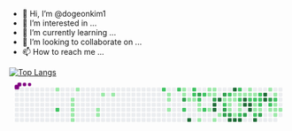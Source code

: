 - 👋 Hi, I’m @dogeonkim1
- 👀 I’m interested in ...
- 🌱 I’m currently learning ...
- 💞️ I’m looking to collaborate on ...
- 📫 How to reach me ...

[![Top Langs](https://github-readme-stats.vercel.app/api/top-langs/?username=dogeonkim1)](https://github.com/anuraghazra/github-readme-stats)
<svg viewBox="-16 -32 880 192" width="880" height="192" xmlns="http://www.w3.org/2000/svg"><style>@keyframes c0{1.97%{fill:var(--c1)}1.99%,to{fill:var(--ce)}}@keyframes c1{68.34%{fill:var(--c2)}68.36%,to{fill:var(--ce)}}@keyframes c2{3.51%{fill:var(--c1)}3.53%,to{fill:var(--ce)}}@keyframes c3{3.73%{fill:var(--c1)}3.75%,to{fill:var(--ce)}}@keyframes c4{3.95%{fill:var(--c1)}3.97%,to{fill:var(--ce)}}@keyframes c5{4.17%{fill:var(--c1)}4.19%,to{fill:var(--ce)}}@keyframes c6{4.39%{fill:var(--c1)}4.41%,to{fill:var(--ce)}}@keyframes c7{2.85%{fill:var(--c1)}2.87%,to{fill:var(--ce)}}@keyframes c8{5.92%{fill:var(--c1)}5.94%,to{fill:var(--ce)}}@keyframes c9{5.7%{fill:var(--c1)}5.72%,to{fill:var(--ce)}}@keyframes ca{6.8%{fill:var(--c1)}6.82%,to{fill:var(--ce)}}@keyframes cb{7.24%{fill:var(--c1)}7.26%,to{fill:var(--ce)}}@keyframes cc{58.89%{fill:var(--c2)}58.91%,to{fill:var(--ce)}}@keyframes cd{9.66%{fill:var(--c1)}9.68%,to{fill:var(--ce)}}@keyframes ce{9.88%{fill:var(--c1)}9.9%,to{fill:var(--ce)}}@keyframes cf{10.32%{fill:var(--c1)}10.34%,to{fill:var(--ce)}}@keyframes cg{58.23%{fill:var(--c2)}58.25%,to{fill:var(--ce)}}@keyframes ch{17.57%{fill:var(--c1)}17.59%,to{fill:var(--ce)}}@keyframes ci{17.79%{fill:var(--c1)}17.81%,to{fill:var(--ce)}}@keyframes cj{74.28%{fill:var(--c3)}74.3%,to{fill:var(--ce)}}@keyframes ck{60.65%{fill:var(--c2)}60.67%,to{fill:var(--ce)}}@keyframes cl{11.64%{fill:var(--c1)}11.66%,to{fill:var(--ce)}}@keyframes cm{90.76%{fill:var(--c4)}90.78%,to{fill:var(--ce)}}@keyframes cn{57.57%{fill:var(--c2)}57.59%,to{fill:var(--ce)}}@keyframes co{57.35%{fill:var(--c2)}57.37%,to{fill:var(--ce)}}@keyframes cp{11.86%{fill:var(--c1)}11.88%,to{fill:var(--ce)}}@keyframes cq{75.15%{fill:var(--c3)}75.17%,to{fill:var(--ce)}}@keyframes cr{56.91%{fill:var(--c2)}56.93%,to{fill:var(--ce)}}@keyframes cs{12.3%{fill:var(--c1)}12.32%,to{fill:var(--ce)}}@keyframes ct{12.52%{fill:var(--c1)}12.54%,to{fill:var(--ce)}}@keyframes cu{12.96%{fill:var(--c1)}12.98%,to{fill:var(--ce)}}@keyframes cv{56.47%{fill:var(--c2)}56.49%,to{fill:var(--ce)}}@keyframes cw{61.53%{fill:var(--c2)}61.55%,to{fill:var(--ce)}}@keyframes cx{16.03%{fill:var(--c1)}16.05%,to{fill:var(--ce)}}@keyframes cy{15.37%{fill:var(--c1)}15.39%,to{fill:var(--ce)}}@keyframes cz{14.72%{fill:var(--c1)}14.74%,to{fill:var(--ce)}}@keyframes c10{15.81%{fill:var(--c1)}15.83%,to{fill:var(--ce)}}@keyframes c11{15.59%{fill:var(--c1)}15.61%,to{fill:var(--ce)}}@keyframes c12{76.03%{fill:var(--c3)}76.05%,to{fill:var(--ce)}}@keyframes c13{85.92%{fill:var(--c4)}85.94%,to{fill:var(--ce)}}@keyframes c14{85.7%{fill:var(--c4)}85.72%,to{fill:var(--ce)}}@keyframes c15{13.62%{fill:var(--c1)}13.64%,to{fill:var(--ce)}}@keyframes c16{86.36%{fill:var(--c4)}86.38%,to{fill:var(--ce)}}@keyframes c17{14.06%{fill:var(--c1)}14.08%,to{fill:var(--ce)}}@keyframes c18{77.13%{fill:var(--c3)}77.15%,to{fill:var(--ce)}}@keyframes c19{43.07%{fill:var(--c1)}43.09%,to{fill:var(--ce)}}@keyframes c1a{43.29%{fill:var(--c2)}43.31%,to{fill:var(--ce)}}@keyframes c1b{77.79%{fill:var(--c3)}77.81%,to{fill:var(--ce)}}@keyframes c1c{78.01%{fill:var(--c3)}78.03%,to{fill:var(--ce)}}@keyframes c1d{43.95%{fill:var(--c2)}43.97%,to{fill:var(--ce)}}@keyframes c1e{29.66%{fill:var(--c1)}29.68%,to{fill:var(--ce)}}@keyframes c1f{29.88%{fill:var(--c1)}29.9%,to{fill:var(--ce)}}@keyframes c1g{30.98%{fill:var(--c1)}31%,to{fill:var(--ce)}}@keyframes c1h{78.23%{fill:var(--c3)}78.25%,to{fill:var(--ce)}}@keyframes c1i{84.61%{fill:var(--c4)}84.63%,to{fill:var(--ce)}}@keyframes c1j{87.46%{fill:var(--c4)}87.48%,to{fill:var(--ce)}}@keyframes c1k{29.22%{fill:var(--c1)}29.24%,to{fill:var(--ce)}}@keyframes c1l{29.44%{fill:var(--c1)}29.46%,to{fill:var(--ce)}}@keyframes c1m{41.53%{fill:var(--c1)}41.55%,to{fill:var(--ce)}}@keyframes c1n{84.39%{fill:var(--c4)}84.41%,to{fill:var(--ce)}}@keyframes c1o{44.61%{fill:var(--c2)}44.63%,to{fill:var(--ce)}}@keyframes c1p{29%{fill:var(--c1)}29.02%,to{fill:var(--ce)}}@keyframes c1q{47.24%{fill:var(--c2)}47.26%,to{fill:var(--ce)}}@keyframes c1r{30.32%{fill:var(--c1)}30.34%,to{fill:var(--ce)}}@keyframes c1s{30.54%{fill:var(--c1)}30.56%,to{fill:var(--ce)}}@keyframes c1t{41.75%{fill:var(--c2)}41.77%,to{fill:var(--ce)}}@keyframes c1u{84.17%{fill:var(--c4)}84.19%,to{fill:var(--ce)}}@keyframes c1v{28.78%{fill:var(--c1)}28.8%,to{fill:var(--ce)}}@keyframes c1w{82.19%{fill:var(--c4)}82.21%,to{fill:var(--ce)}}@keyframes c1x{82.41%{fill:var(--c4)}82.43%,to{fill:var(--ce)}}@keyframes c1y{78.89%{fill:var(--c3)}78.91%,to{fill:var(--ce)}}@keyframes c1z{21.31%{fill:var(--c1)}21.33%,to{fill:var(--ce)}}@keyframes c20{21.53%{fill:var(--c1)}21.55%,to{fill:var(--ce)}}@keyframes c21{45.48%{fill:var(--c2)}45.5%,to{fill:var(--ce)}}@keyframes c22{82.63%{fill:var(--c4)}82.65%,to{fill:var(--ce)}}@keyframes c23{82.85%{fill:var(--c4)}82.87%,to{fill:var(--ce)}}@keyframes c24{21.75%{fill:var(--c1)}21.77%,to{fill:var(--ce)}}@keyframes c25{45.7%{fill:var(--c2)}45.72%,to{fill:var(--ce)}}@keyframes c26{36.25%{fill:var(--c1)}36.27%,to{fill:var(--ce)}}@keyframes c27{36.03%{fill:var(--c1)}36.05%,to{fill:var(--ce)}}@keyframes c28{49.44%{fill:var(--c2)}49.46%,to{fill:var(--ce)}}@keyframes c29{83.51%{fill:var(--c4)}83.53%,to{fill:var(--ce)}}@keyframes c2a{46.14%{fill:var(--c2)}46.16%,to{fill:var(--ce)}}@keyframes c2b{45.92%{fill:var(--c2)}45.94%,to{fill:var(--ce)}}@keyframes c2c{36.47%{fill:var(--c2)}36.49%,to{fill:var(--ce)}}@keyframes c2d{35.81%{fill:var(--c1)}35.83%,to{fill:var(--ce)}}@keyframes c2e{79.55%{fill:var(--c3)}79.57%,to{fill:var(--ce)}}@keyframes c2f{81.09%{fill:var(--c4)}81.11%,to{fill:var(--ce)}}@keyframes c2g{80.87%{fill:var(--c4)}80.89%,to{fill:var(--ce)}}@keyframes c2h{22.63%{fill:var(--c1)}22.65%,to{fill:var(--ce)}}@keyframes c2i{80.65%{fill:var(--c3)}80.67%,to{fill:var(--ce)}}@keyframes c2j{51.86%{fill:var(--c2)}51.88%,to{fill:var(--ce)}}@keyframes c2k{25.26%{fill:var(--c1)}25.28%,to{fill:var(--ce)}}@keyframes c2l{23.07%{fill:var(--c1)}23.09%,to{fill:var(--ce)}}@keyframes c2m{52.3%{fill:var(--c2)}52.32%,to{fill:var(--ce)}}@keyframes c2n{23.95%{fill:var(--c1)}23.97%,to{fill:var(--ce)}}@keyframes c2o{24.17%{fill:var(--c1)}24.19%,to{fill:var(--ce)}}@keyframes c2p{24.83%{fill:var(--c1)}24.85%,to{fill:var(--ce)}}@keyframes c2q{24.39%{fill:var(--c1)}24.41%,to{fill:var(--ce)}}@keyframes u0{1.97%{transform:scale(0,1)}1.99%,2.85%{transform:scale(.02,1)}2.87%,3.51%{transform:scale(.04,1)}3.53%,3.73%{transform:scale(.06,1)}3.75%,3.95%{transform:scale(.08,1)}3.97%,4.17%{transform:scale(.1,1)}4.19%,4.39%{transform:scale(.12,1)}4.41%,5.7%{transform:scale(.14,1)}5.72%,5.92%{transform:scale(.16,1)}5.94%,6.8%{transform:scale(.18,1)}6.82%,7.24%{transform:scale(.2,1)}7.26%,9.66%{transform:scale(.22,1)}9.68%,9.88%{transform:scale(.24,1)}10.32%,9.9%{transform:scale(.26,1)}10.34%,11.64%{transform:scale(.28,1)}11.66%,11.86%{transform:scale(.3,1)}11.88%,12.3%{transform:scale(.32,1)}12.32%,12.52%{transform:scale(.34,1)}12.54%,12.96%{transform:scale(.36,1)}12.98%,13.62%{transform:scale(.38,1)}13.64%,14.06%{transform:scale(.4,1)}14.08%,14.72%{transform:scale(.42,1)}14.74%,15.37%{transform:scale(.44,1)}15.39%,15.59%{transform:scale(.46,1)}15.61%,15.81%{transform:scale(.48,1)}15.83%,16.03%{transform:scale(.5,1)}16.05%,17.57%{transform:scale(.52,1)}17.59%,17.79%{transform:scale(.54,1)}17.81%,21.31%{transform:scale(.56,1)}21.33%,21.53%{transform:scale(.58,1)}21.55%,21.75%{transform:scale(.6,1)}21.77%,22.63%{transform:scale(.62,1)}22.65%,23.07%{transform:scale(.64,1)}23.09%,23.95%{transform:scale(.66,1)}23.97%,24.17%{transform:scale(.68,1)}24.19%,24.39%{transform:scale(.7,1)}24.41%,24.83%{transform:scale(.72,1)}24.85%,25.26%{transform:scale(.74,1)}25.28%,28.78%{transform:scale(.76,1)}28.8%,29%{transform:scale(.78,1)}29.02%,29.22%{transform:scale(.8,1)}29.24%,29.44%{transform:scale(.82,1)}29.46%,29.66%{transform:scale(.84,1)}29.68%,29.88%{transform:scale(.86,1)}29.9%,30.32%{transform:scale(.88,1)}30.34%,30.54%{transform:scale(.9,1)}30.56%,30.98%{transform:scale(.92,1)}31%,35.81%{transform:scale(.94,1)}35.83%,36.03%{transform:scale(.96,1)}36.05%,36.25%{transform:scale(.98,1)}36.27%,to{transform:scale(1,1)}}@keyframes u1{36.47%{transform:scale(0,1)}36.49%,to{transform:scale(1,1)}}@keyframes u2{41.53%{transform:scale(0,1)}41.55%,to{transform:scale(1,1)}}@keyframes u3{41.75%{transform:scale(0,1)}41.77%,to{transform:scale(1,1)}}@keyframes u4{43.07%{transform:scale(0,1)}43.09%,to{transform:scale(1,1)}}@keyframes u5{43.29%{transform:scale(0,1)}43.31%,43.95%{transform:scale(.05,1)}43.97%,44.61%{transform:scale(.1,1)}44.63%,45.48%{transform:scale(.15,1)}45.5%,45.7%{transform:scale(.2,1)}45.72%,45.92%{transform:scale(.25,1)}45.94%,46.14%{transform:scale(.3,1)}46.16%,47.24%{transform:scale(.35,1)}47.26%,49.44%{transform:scale(.4,1)}49.46%,51.86%{transform:scale(.45,1)}51.88%,52.3%{transform:scale(.5,1)}52.32%,56.47%{transform:scale(.55,1)}56.49%,56.91%{transform:scale(.6,1)}56.93%,57.35%{transform:scale(.65,1)}57.37%,57.57%{transform:scale(.7,1)}57.59%,58.23%{transform:scale(.75,1)}58.25%,58.89%{transform:scale(.8,1)}58.91%,60.65%{transform:scale(.85,1)}60.67%,61.53%{transform:scale(.9,1)}61.55%,68.34%{transform:scale(.95,1)}68.36%,to{transform:scale(1,1)}}@keyframes u6{74.28%{transform:scale(0,1)}74.3%,75.15%{transform:scale(.1,1)}75.17%,76.03%{transform:scale(.2,1)}76.05%,77.13%{transform:scale(.3,1)}77.15%,77.79%{transform:scale(.4,1)}77.81%,78.01%{transform:scale(.5,1)}78.03%,78.23%{transform:scale(.6,1)}78.25%,78.89%{transform:scale(.7,1)}78.91%,79.55%{transform:scale(.8,1)}79.57%,80.65%{transform:scale(.9,1)}80.67%,to{transform:scale(1,1)}}@keyframes u7{80.87%{transform:scale(0,1)}80.89%,81.09%{transform:scale(.07,1)}81.11%,82.19%{transform:scale(.13,1)}82.21%,82.41%{transform:scale(.2,1)}82.43%,82.63%{transform:scale(.27,1)}82.65%,82.85%{transform:scale(.33,1)}82.87%,83.51%{transform:scale(.4,1)}83.53%,84.17%{transform:scale(.47,1)}84.19%,84.39%{transform:scale(.53,1)}84.41%,84.61%{transform:scale(.6,1)}84.63%,85.7%{transform:scale(.67,1)}85.72%,85.92%{transform:scale(.73,1)}85.94%,86.36%{transform:scale(.8,1)}86.38%,87.46%{transform:scale(.87,1)}87.48%,90.76%{transform:scale(.93,1)}90.78%,to{transform:scale(1,1)}}@keyframes s0{0%,99.78%{transform:translate(0,-16px)}.22%{transform:translate(0,0)}2.86%{transform:translate(192px,0)}3.08%{transform:translate(192px,16px)}3.3%{transform:translate(176px,16px)}4.4%{transform:translate(176px,96px)}5.49%{transform:translate(256px,96px)}5.93%{transform:translate(256px,64px)}6.15%{transform:translate(272px,64px)}6.81%{transform:translate(272px,16px)}9.67%{transform:translate(480px,16px)}10.33%{transform:translate(480px,64px)}10.77%{transform:translate(512px,64px)}10.99%,60.22%{transform:translate(512px,48px)}11.43%{transform:translate(544px,48px)}11.65%{transform:translate(544px,32px)}11.87%,57.14%{transform:translate(560px,32px)}12.09%{transform:translate(560px,48px)}12.31%{transform:translate(576px,48px)}12.97%{transform:translate(576px,96px)}13.85%{transform:translate(640px,96px)}14.07%{transform:translate(640px,80px)}14.51%{transform:translate(608px,80px)}15.38%,76.48%{transform:translate(608px,16px)}15.6%,75.82%{transform:translate(624px,16px)}15.82%{transform:translate(624px,0)}16.04%{transform:translate(608px,0)}16.26%{transform:translate(608px,-16px)}17.36%{transform:translate(528px,-16px)}17.8%{transform:translate(528px,16px)}18.02%{transform:translate(544px,16px)}18.46%{transform:translate(544px,-16px)}21.1%{transform:translate(736px,-16px)}21.54%,32.53%{transform:translate(736px,16px)}21.76%,39.78%,48.57%{transform:translate(752px,16px)}21.98%,39.56%{transform:translate(752px,0)}22.86%,38.68%{transform:translate(816px,0)}23.08%,38.46%{transform:translate(816px,16px)}23.3%,38.24%{transform:translate(832px,16px)}23.74%{transform:translate(832px,48px)}23.96%,52.09%{transform:translate(816px,48px)}24.18%,25.05%{transform:translate(816px,64px)}24.4%,34.95%,37.58%{transform:translate(832px,64px)}24.62%,25.93%{transform:translate(832px,80px)}24.84%{transform:translate(816px,80px)}25.27%{transform:translate(800px,64px)}25.49%,80%{transform:translate(800px,80px)}27.03%,34.07%{transform:translate(832px,0)}28.57%{transform:translate(720px,0)}28.79%,81.98%{transform:translate(720px,16px)}29.23%,31.87%,40.66%,47.69%{transform:translate(688px,16px)}29.45%,31.65%,47.47%,87.03%{transform:translate(688px,32px)}29.67%,31.43%,42.86%{transform:translate(672px,32px)}29.89%,43.52%{transform:translate(672px,48px)}30.33%{transform:translate(704px,48px)}30.55%,41.98%{transform:translate(704px,64px)}30.99%,42.42%,85.05%{transform:translate(672px,64px)}32.75%,45.05%{transform:translate(736px,0)}36.04%,83.08%{transform:translate(752px,64px)}36.26%{transform:translate(752px,48px)}36.48%{transform:translate(768px,48px)}36.7%{transform:translate(768px,64px)}41.54%{transform:translate(688px,80px)}41.76%{transform:translate(704px,80px)}43.08%{transform:translate(656px,32px)}43.3%{transform:translate(656px,48px)}43.96%{transform:translate(672px,16px)}44.4%,47.03%{transform:translate(704px,16px)}44.62%{transform:translate(704px,0)}45.49%{transform:translate(736px,32px)}45.93%{transform:translate(768px,32px)}46.15%{transform:translate(768px,16px)}47.25%{transform:translate(704px,32px)}49.45%{transform:translate(752px,80px)}49.67%{transform:translate(736px,80px)}50.11%{transform:translate(736px,112px)}50.99%{transform:translate(800px,112px)}51.87%{transform:translate(800px,48px)}52.97%{transform:translate(816px,-16px)}56.04%{transform:translate(592px,-16px)}56.7%{transform:translate(592px,32px)}57.58%{transform:translate(560px,0)}58.9%{transform:translate(464px,0)}59.12%{transform:translate(464px,16px)}59.78%{transform:translate(512px,16px)}60.44%{transform:translate(528px,48px)}60.66%,73.85%{transform:translate(528px,64px)}61.54%{transform:translate(592px,64px)}61.76%{transform:translate(592px,48px)}68.13%,97.14%{transform:translate(128px,48px)}68.35%,96.92%{transform:translate(128px,64px)}74.29%{transform:translate(528px,32px)}74.95%{transform:translate(576px,32px)}75.16%{transform:translate(576px,16px)}76.04%{transform:translate(624px,32px)}76.26%{transform:translate(608px,32px)}77.14%{transform:translate(656px,16px)}78.02%{transform:translate(656px,80px)}80.66%{transform:translate(800px,32px)}80.88%{transform:translate(784px,32px)}81.1%{transform:translate(784px,16px)}82.42%{transform:translate(720px,48px)}82.64%{transform:translate(736px,48px)}82.86%{transform:translate(736px,64px)}83.52%{transform:translate(752px,96px)}84.62%{transform:translate(672px,96px)}85.71%{transform:translate(624px,64px)}85.93%{transform:translate(624px,48px)}86.15%{transform:translate(640px,48px)}86.37%{transform:translate(640px,32px)}87.47%{transform:translate(688px,0)}89.45%{transform:translate(544px,0)}90.77%{transform:translate(544px,96px)}96.04%{transform:translate(160px,96px)}96.48%{transform:translate(160px,64px)}97.36%{transform:translate(112px,48px)}97.58%{transform:translate(112px,32px)}98.24%{transform:translate(64px,32px)}98.9%{transform:translate(64px,-16px)}}@keyframes s1{0%,99.78%{transform:translate(16px,-16px)}.22%{transform:translate(0,-16px)}.44%{transform:translate(0,0)}3.08%{transform:translate(192px,0)}3.3%{transform:translate(192px,16px)}3.52%{transform:translate(176px,16px)}4.62%{transform:translate(176px,96px)}5.71%{transform:translate(256px,96px)}6.15%{transform:translate(256px,64px)}6.37%{transform:translate(272px,64px)}7.03%{transform:translate(272px,16px)}9.89%{transform:translate(480px,16px)}10.55%{transform:translate(480px,64px)}10.99%{transform:translate(512px,64px)}11.21%,60.44%{transform:translate(512px,48px)}11.65%{transform:translate(544px,48px)}11.87%{transform:translate(544px,32px)}12.09%,57.36%{transform:translate(560px,32px)}12.31%{transform:translate(560px,48px)}12.53%{transform:translate(576px,48px)}13.19%{transform:translate(576px,96px)}14.07%{transform:translate(640px,96px)}14.29%{transform:translate(640px,80px)}14.73%{transform:translate(608px,80px)}15.6%,76.7%{transform:translate(608px,16px)}15.82%,76.04%{transform:translate(624px,16px)}16.04%{transform:translate(624px,0)}16.26%{transform:translate(608px,0)}16.48%{transform:translate(608px,-16px)}17.58%{transform:translate(528px,-16px)}18.02%{transform:translate(528px,16px)}18.24%{transform:translate(544px,16px)}18.68%{transform:translate(544px,-16px)}21.32%{transform:translate(736px,-16px)}21.76%,32.75%{transform:translate(736px,16px)}21.98%,40%,48.79%{transform:translate(752px,16px)}22.2%,39.78%{transform:translate(752px,0)}23.08%,38.9%{transform:translate(816px,0)}23.3%,38.68%{transform:translate(816px,16px)}23.52%,38.46%{transform:translate(832px,16px)}23.96%{transform:translate(832px,48px)}24.18%,52.31%{transform:translate(816px,48px)}24.4%,25.27%{transform:translate(816px,64px)}24.62%,35.16%,37.8%{transform:translate(832px,64px)}24.84%,26.15%{transform:translate(832px,80px)}25.05%{transform:translate(816px,80px)}25.49%{transform:translate(800px,64px)}25.71%,80.22%{transform:translate(800px,80px)}27.25%,34.29%{transform:translate(832px,0)}28.79%{transform:translate(720px,0)}29.01%,82.2%{transform:translate(720px,16px)}29.45%,32.09%,40.88%,47.91%{transform:translate(688px,16px)}29.67%,31.87%,47.69%,87.25%{transform:translate(688px,32px)}29.89%,31.65%,43.08%{transform:translate(672px,32px)}30.11%,43.74%{transform:translate(672px,48px)}30.55%{transform:translate(704px,48px)}30.77%,42.2%{transform:translate(704px,64px)}31.21%,42.64%,85.27%{transform:translate(672px,64px)}32.97%,45.27%{transform:translate(736px,0)}36.26%,83.3%{transform:translate(752px,64px)}36.48%{transform:translate(752px,48px)}36.7%{transform:translate(768px,48px)}36.92%{transform:translate(768px,64px)}41.76%{transform:translate(688px,80px)}41.98%{transform:translate(704px,80px)}43.3%{transform:translate(656px,32px)}43.52%{transform:translate(656px,48px)}44.18%{transform:translate(672px,16px)}44.62%,47.25%{transform:translate(704px,16px)}44.84%{transform:translate(704px,0)}45.71%{transform:translate(736px,32px)}46.15%{transform:translate(768px,32px)}46.37%{transform:translate(768px,16px)}47.47%{transform:translate(704px,32px)}49.67%{transform:translate(752px,80px)}49.89%{transform:translate(736px,80px)}50.33%{transform:translate(736px,112px)}51.21%{transform:translate(800px,112px)}52.09%{transform:translate(800px,48px)}53.19%{transform:translate(816px,-16px)}56.26%{transform:translate(592px,-16px)}56.92%{transform:translate(592px,32px)}57.8%{transform:translate(560px,0)}59.12%{transform:translate(464px,0)}59.34%{transform:translate(464px,16px)}60%{transform:translate(512px,16px)}60.66%{transform:translate(528px,48px)}60.88%,74.07%{transform:translate(528px,64px)}61.76%{transform:translate(592px,64px)}61.98%{transform:translate(592px,48px)}68.35%,97.36%{transform:translate(128px,48px)}68.57%,97.14%{transform:translate(128px,64px)}74.51%{transform:translate(528px,32px)}75.16%{transform:translate(576px,32px)}75.38%{transform:translate(576px,16px)}76.26%{transform:translate(624px,32px)}76.48%{transform:translate(608px,32px)}77.36%{transform:translate(656px,16px)}78.24%{transform:translate(656px,80px)}80.88%{transform:translate(800px,32px)}81.1%{transform:translate(784px,32px)}81.32%{transform:translate(784px,16px)}82.64%{transform:translate(720px,48px)}82.86%{transform:translate(736px,48px)}83.08%{transform:translate(736px,64px)}83.74%{transform:translate(752px,96px)}84.84%{transform:translate(672px,96px)}85.93%{transform:translate(624px,64px)}86.15%{transform:translate(624px,48px)}86.37%{transform:translate(640px,48px)}86.59%{transform:translate(640px,32px)}87.69%{transform:translate(688px,0)}89.67%{transform:translate(544px,0)}90.99%{transform:translate(544px,96px)}96.26%{transform:translate(160px,96px)}96.7%{transform:translate(160px,64px)}97.58%{transform:translate(112px,48px)}97.8%{transform:translate(112px,32px)}98.46%{transform:translate(64px,32px)}99.12%{transform:translate(64px,-16px)}}@keyframes s2{0%,99.78%{transform:translate(32px,-16px)}.44%{transform:translate(0,-16px)}.66%{transform:translate(0,0)}3.3%{transform:translate(192px,0)}3.52%{transform:translate(192px,16px)}3.74%{transform:translate(176px,16px)}4.84%{transform:translate(176px,96px)}5.93%{transform:translate(256px,96px)}6.37%{transform:translate(256px,64px)}6.59%{transform:translate(272px,64px)}7.25%{transform:translate(272px,16px)}10.11%{transform:translate(480px,16px)}10.77%{transform:translate(480px,64px)}11.21%{transform:translate(512px,64px)}11.43%,60.66%{transform:translate(512px,48px)}11.87%{transform:translate(544px,48px)}12.09%{transform:translate(544px,32px)}12.31%,57.58%{transform:translate(560px,32px)}12.53%{transform:translate(560px,48px)}12.75%{transform:translate(576px,48px)}13.41%{transform:translate(576px,96px)}14.29%{transform:translate(640px,96px)}14.51%{transform:translate(640px,80px)}14.95%{transform:translate(608px,80px)}15.82%,76.92%{transform:translate(608px,16px)}16.04%,76.26%{transform:translate(624px,16px)}16.26%{transform:translate(624px,0)}16.48%{transform:translate(608px,0)}16.7%{transform:translate(608px,-16px)}17.8%{transform:translate(528px,-16px)}18.24%{transform:translate(528px,16px)}18.46%{transform:translate(544px,16px)}18.9%{transform:translate(544px,-16px)}21.54%{transform:translate(736px,-16px)}21.98%,32.97%{transform:translate(736px,16px)}22.2%,40.22%,49.01%{transform:translate(752px,16px)}22.42%,40%{transform:translate(752px,0)}23.3%,39.12%{transform:translate(816px,0)}23.52%,38.9%{transform:translate(816px,16px)}23.74%,38.68%{transform:translate(832px,16px)}24.18%{transform:translate(832px,48px)}24.4%,52.53%{transform:translate(816px,48px)}24.62%,25.49%{transform:translate(816px,64px)}24.84%,35.38%,38.02%{transform:translate(832px,64px)}25.05%,26.37%{transform:translate(832px,80px)}25.27%{transform:translate(816px,80px)}25.71%{transform:translate(800px,64px)}25.93%,80.44%{transform:translate(800px,80px)}27.47%,34.51%{transform:translate(832px,0)}29.01%{transform:translate(720px,0)}29.23%,82.42%{transform:translate(720px,16px)}29.67%,32.31%,41.1%,48.13%{transform:translate(688px,16px)}29.89%,32.09%,47.91%,87.47%{transform:translate(688px,32px)}30.11%,31.87%,43.3%{transform:translate(672px,32px)}30.33%,43.96%{transform:translate(672px,48px)}30.77%{transform:translate(704px,48px)}30.99%,42.42%{transform:translate(704px,64px)}31.43%,42.86%,85.49%{transform:translate(672px,64px)}33.19%,45.49%{transform:translate(736px,0)}36.48%,83.52%{transform:translate(752px,64px)}36.7%{transform:translate(752px,48px)}36.92%{transform:translate(768px,48px)}37.14%{transform:translate(768px,64px)}41.98%{transform:translate(688px,80px)}42.2%{transform:translate(704px,80px)}43.52%{transform:translate(656px,32px)}43.74%{transform:translate(656px,48px)}44.4%{transform:translate(672px,16px)}44.84%,47.47%{transform:translate(704px,16px)}45.05%{transform:translate(704px,0)}45.93%{transform:translate(736px,32px)}46.37%{transform:translate(768px,32px)}46.59%{transform:translate(768px,16px)}47.69%{transform:translate(704px,32px)}49.89%{transform:translate(752px,80px)}50.11%{transform:translate(736px,80px)}50.55%{transform:translate(736px,112px)}51.43%{transform:translate(800px,112px)}52.31%{transform:translate(800px,48px)}53.41%{transform:translate(816px,-16px)}56.48%{transform:translate(592px,-16px)}57.14%{transform:translate(592px,32px)}58.02%{transform:translate(560px,0)}59.34%{transform:translate(464px,0)}59.56%{transform:translate(464px,16px)}60.22%{transform:translate(512px,16px)}60.88%{transform:translate(528px,48px)}61.1%,74.29%{transform:translate(528px,64px)}61.98%{transform:translate(592px,64px)}62.2%{transform:translate(592px,48px)}68.57%,97.58%{transform:translate(128px,48px)}68.79%,97.36%{transform:translate(128px,64px)}74.73%{transform:translate(528px,32px)}75.38%{transform:translate(576px,32px)}75.6%{transform:translate(576px,16px)}76.48%{transform:translate(624px,32px)}76.7%{transform:translate(608px,32px)}77.58%{transform:translate(656px,16px)}78.46%{transform:translate(656px,80px)}81.1%{transform:translate(800px,32px)}81.32%{transform:translate(784px,32px)}81.54%{transform:translate(784px,16px)}82.86%{transform:translate(720px,48px)}83.08%{transform:translate(736px,48px)}83.3%{transform:translate(736px,64px)}83.96%{transform:translate(752px,96px)}85.05%{transform:translate(672px,96px)}86.15%{transform:translate(624px,64px)}86.37%{transform:translate(624px,48px)}86.59%{transform:translate(640px,48px)}86.81%{transform:translate(640px,32px)}87.91%{transform:translate(688px,0)}89.89%{transform:translate(544px,0)}91.21%{transform:translate(544px,96px)}96.48%{transform:translate(160px,96px)}96.92%{transform:translate(160px,64px)}97.8%{transform:translate(112px,48px)}98.02%{transform:translate(112px,32px)}98.68%{transform:translate(64px,32px)}99.34%{transform:translate(64px,-16px)}}@keyframes s3{0%,99.78%{transform:translate(48px,-16px)}.66%{transform:translate(0,-16px)}.88%{transform:translate(0,0)}3.52%{transform:translate(192px,0)}3.74%{transform:translate(192px,16px)}3.96%{transform:translate(176px,16px)}5.05%{transform:translate(176px,96px)}6.15%{transform:translate(256px,96px)}6.59%{transform:translate(256px,64px)}6.81%{transform:translate(272px,64px)}7.47%{transform:translate(272px,16px)}10.33%{transform:translate(480px,16px)}10.99%{transform:translate(480px,64px)}11.43%{transform:translate(512px,64px)}11.65%,60.88%{transform:translate(512px,48px)}12.09%{transform:translate(544px,48px)}12.31%{transform:translate(544px,32px)}12.53%,57.8%{transform:translate(560px,32px)}12.75%{transform:translate(560px,48px)}12.97%{transform:translate(576px,48px)}13.63%{transform:translate(576px,96px)}14.51%{transform:translate(640px,96px)}14.73%{transform:translate(640px,80px)}15.16%{transform:translate(608px,80px)}16.04%,77.14%{transform:translate(608px,16px)}16.26%,76.48%{transform:translate(624px,16px)}16.48%{transform:translate(624px,0)}16.7%{transform:translate(608px,0)}16.92%{transform:translate(608px,-16px)}18.02%{transform:translate(528px,-16px)}18.46%{transform:translate(528px,16px)}18.68%{transform:translate(544px,16px)}19.12%{transform:translate(544px,-16px)}21.76%{transform:translate(736px,-16px)}22.2%,33.19%{transform:translate(736px,16px)}22.42%,40.44%,49.23%{transform:translate(752px,16px)}22.64%,40.22%{transform:translate(752px,0)}23.52%,39.34%{transform:translate(816px,0)}23.74%,39.12%{transform:translate(816px,16px)}23.96%,38.9%{transform:translate(832px,16px)}24.4%{transform:translate(832px,48px)}24.62%,52.75%{transform:translate(816px,48px)}24.84%,25.71%{transform:translate(816px,64px)}25.05%,35.6%,38.24%{transform:translate(832px,64px)}25.27%,26.59%{transform:translate(832px,80px)}25.49%{transform:translate(816px,80px)}25.93%{transform:translate(800px,64px)}26.15%,80.66%{transform:translate(800px,80px)}27.69%,34.73%{transform:translate(832px,0)}29.23%{transform:translate(720px,0)}29.45%,82.64%{transform:translate(720px,16px)}29.89%,32.53%,41.32%,48.35%{transform:translate(688px,16px)}30.11%,32.31%,48.13%,87.69%{transform:translate(688px,32px)}30.33%,32.09%,43.52%{transform:translate(672px,32px)}30.55%,44.18%{transform:translate(672px,48px)}30.99%{transform:translate(704px,48px)}31.21%,42.64%{transform:translate(704px,64px)}31.65%,43.08%,85.71%{transform:translate(672px,64px)}33.41%,45.71%{transform:translate(736px,0)}36.7%,83.74%{transform:translate(752px,64px)}36.92%{transform:translate(752px,48px)}37.14%{transform:translate(768px,48px)}37.36%{transform:translate(768px,64px)}42.2%{transform:translate(688px,80px)}42.42%{transform:translate(704px,80px)}43.74%{transform:translate(656px,32px)}43.96%{transform:translate(656px,48px)}44.62%{transform:translate(672px,16px)}45.05%,47.69%{transform:translate(704px,16px)}45.27%{transform:translate(704px,0)}46.15%{transform:translate(736px,32px)}46.59%{transform:translate(768px,32px)}46.81%{transform:translate(768px,16px)}47.91%{transform:translate(704px,32px)}50.11%{transform:translate(752px,80px)}50.33%{transform:translate(736px,80px)}50.77%{transform:translate(736px,112px)}51.65%{transform:translate(800px,112px)}52.53%{transform:translate(800px,48px)}53.63%{transform:translate(816px,-16px)}56.7%{transform:translate(592px,-16px)}57.36%{transform:translate(592px,32px)}58.24%{transform:translate(560px,0)}59.56%{transform:translate(464px,0)}59.78%{transform:translate(464px,16px)}60.44%{transform:translate(512px,16px)}61.1%{transform:translate(528px,48px)}61.32%,74.51%{transform:translate(528px,64px)}62.2%{transform:translate(592px,64px)}62.42%{transform:translate(592px,48px)}68.79%,97.8%{transform:translate(128px,48px)}69.01%,97.58%{transform:translate(128px,64px)}74.95%{transform:translate(528px,32px)}75.6%{transform:translate(576px,32px)}75.82%{transform:translate(576px,16px)}76.7%{transform:translate(624px,32px)}76.92%{transform:translate(608px,32px)}77.8%{transform:translate(656px,16px)}78.68%{transform:translate(656px,80px)}81.32%{transform:translate(800px,32px)}81.54%{transform:translate(784px,32px)}81.76%{transform:translate(784px,16px)}83.08%{transform:translate(720px,48px)}83.3%{transform:translate(736px,48px)}83.52%{transform:translate(736px,64px)}84.18%{transform:translate(752px,96px)}85.27%{transform:translate(672px,96px)}86.37%{transform:translate(624px,64px)}86.59%{transform:translate(624px,48px)}86.81%{transform:translate(640px,48px)}87.03%{transform:translate(640px,32px)}88.13%{transform:translate(688px,0)}90.11%{transform:translate(544px,0)}91.43%{transform:translate(544px,96px)}96.7%{transform:translate(160px,96px)}97.14%{transform:translate(160px,64px)}98.02%{transform:translate(112px,48px)}98.24%{transform:translate(112px,32px)}98.9%{transform:translate(64px,32px)}99.56%{transform:translate(64px,-16px)}}:root{--cb:#1b1f230a;--cs:purple;--ce:#ebedf0;--c0:#ebedf0;--c1:#9be9a8;--c2:#40c463;--c3:#30a14e;--c4:#216e39}@media (prefers-color-scheme:dark){:root{--cb:#1b1f230a;--cs:purple;--ce:#161b22;--c1:#01311f;--c2:#034525;--c3:#0f6d31;--c4:#00c647}}.c{shape-rendering:geometricPrecision;rx:2;ry:2;fill:var(--ce);stroke-width:1px;stroke:var(--cb);animation:none 45500ms linear infinite}.c.c0{fill:var(--c1);animation-name:c0}.c.c1{fill:var(--c2);animation-name:c1}.c.c2{fill:var(--c1);animation-name:c2}.c.c3,.c.c4,.c.c5{fill:var(--c1);animation-name:c3}.c.c4,.c.c5{animation-name:c4}.c.c5{animation-name:c5}.c.c6,.c.c7,.c.c8{fill:var(--c1);animation-name:c6}.c.c7,.c.c8{animation-name:c7}.c.c8{animation-name:c8}.c.c9,.c.ca,.c.cb{fill:var(--c1);animation-name:c9}.c.ca,.c.cb{animation-name:ca}.c.cb{animation-name:cb}.c.cc{fill:var(--c2);animation-name:cc}.c.cd,.c.ce,.c.cf{fill:var(--c1);animation-name:cd}.c.ce,.c.cf{animation-name:ce}.c.cf{animation-name:cf}.c.cg{fill:var(--c2);animation-name:cg}.c.ch,.c.ci{fill:var(--c1);animation-name:ch}.c.ci{animation-name:ci}.c.cj{fill:var(--c3);animation-name:cj}.c.ck{fill:var(--c2);animation-name:ck}.c.cl{fill:var(--c1);animation-name:cl}.c.cm{fill:var(--c4);animation-name:cm}.c.cn,.c.co{fill:var(--c2);animation-name:cn}.c.co{animation-name:co}.c.cp{fill:var(--c1);animation-name:cp}.c.cq{fill:var(--c3);animation-name:cq}.c.cr{fill:var(--c2);animation-name:cr}.c.cs,.c.ct,.c.cu{fill:var(--c1);animation-name:cs}.c.ct,.c.cu{animation-name:ct}.c.cu{animation-name:cu}.c.cv,.c.cw{fill:var(--c2);animation-name:cv}.c.cw{animation-name:cw}.c.cx,.c.cy{fill:var(--c1);animation-name:cx}.c.cy{animation-name:cy}.c.c10,.c.c11,.c.cz{fill:var(--c1);animation-name:cz}.c.c10,.c.c11{animation-name:c10}.c.c11{animation-name:c11}.c.c12{fill:var(--c3);animation-name:c12}.c.c13,.c.c14{fill:var(--c4);animation-name:c13}.c.c14{animation-name:c14}.c.c15{fill:var(--c1);animation-name:c15}.c.c16{fill:var(--c4);animation-name:c16}.c.c17{fill:var(--c1);animation-name:c17}.c.c18{fill:var(--c3);animation-name:c18}.c.c19{fill:var(--c1);animation-name:c19}.c.c1a{fill:var(--c2);animation-name:c1a}.c.c1b,.c.c1c{fill:var(--c3);animation-name:c1b}.c.c1c{animation-name:c1c}.c.c1d{fill:var(--c2);animation-name:c1d}.c.c1e,.c.c1f,.c.c1g{fill:var(--c1);animation-name:c1e}.c.c1f,.c.c1g{animation-name:c1f}.c.c1g{animation-name:c1g}.c.c1h{fill:var(--c3);animation-name:c1h}.c.c1i,.c.c1j{fill:var(--c4);animation-name:c1i}.c.c1j{animation-name:c1j}.c.c1k,.c.c1l,.c.c1m{fill:var(--c1);animation-name:c1k}.c.c1l,.c.c1m{animation-name:c1l}.c.c1m{animation-name:c1m}.c.c1n{fill:var(--c4);animation-name:c1n}.c.c1o{fill:var(--c2);animation-name:c1o}.c.c1p{fill:var(--c1);animation-name:c1p}.c.c1q{fill:var(--c2);animation-name:c1q}.c.c1r,.c.c1s{fill:var(--c1);animation-name:c1r}.c.c1s{animation-name:c1s}.c.c1t{fill:var(--c2);animation-name:c1t}.c.c1u{fill:var(--c4);animation-name:c1u}.c.c1v{fill:var(--c1);animation-name:c1v}.c.c1w,.c.c1x{fill:var(--c4);animation-name:c1w}.c.c1x{animation-name:c1x}.c.c1y{fill:var(--c3);animation-name:c1y}.c.c1z,.c.c20{fill:var(--c1);animation-name:c1z}.c.c20{animation-name:c20}.c.c21{fill:var(--c2);animation-name:c21}.c.c22,.c.c23{fill:var(--c4);animation-name:c22}.c.c23{animation-name:c23}.c.c24{fill:var(--c1);animation-name:c24}.c.c25{fill:var(--c2);animation-name:c25}.c.c26,.c.c27{fill:var(--c1);animation-name:c26}.c.c27{animation-name:c27}.c.c28{fill:var(--c2);animation-name:c28}.c.c29{fill:var(--c4);animation-name:c29}.c.c2a,.c.c2b,.c.c2c{fill:var(--c2);animation-name:c2a}.c.c2b,.c.c2c{animation-name:c2b}.c.c2c{animation-name:c2c}.c.c2d{fill:var(--c1);animation-name:c2d}.c.c2e{fill:var(--c3);animation-name:c2e}.c.c2f,.c.c2g{fill:var(--c4);animation-name:c2f}.c.c2g{animation-name:c2g}.c.c2h{fill:var(--c1);animation-name:c2h}.c.c2i{fill:var(--c3);animation-name:c2i}.c.c2j{fill:var(--c2);animation-name:c2j}.c.c2k,.c.c2l{fill:var(--c1);animation-name:c2k}.c.c2l{animation-name:c2l}.c.c2m{fill:var(--c2);animation-name:c2m}.c.c2n{fill:var(--c1);animation-name:c2n}.c.c2o,.c.c2p,.c.c2q{fill:var(--c1);animation-name:c2o}.c.c2p,.c.c2q{animation-name:c2p}.c.c2q{animation-name:c2q}.s,.u{animation:none linear 45500ms infinite}.u,.u.u0{transform-origin:0 0}.u{transform:scale(0,1)}.u.u0{fill:var(--c1);animation-name:u0}.u.u1{fill:var(--c2);animation-name:u1;transform-origin:428.3px 0}.u.u2{fill:var(--c1);animation-name:u2;transform-origin:436.8px 0}.u.u3{fill:var(--c2);animation-name:u3;transform-origin:445.4px 0}.u.u4{fill:var(--c1);animation-name:u4;transform-origin:454px 0}.u.u5{fill:var(--c2);animation-name:u5;transform-origin:462.5px 0}.u.u6{fill:var(--c3);animation-name:u6;transform-origin:633.9px 0}.u.u7{fill:var(--c4);animation-name:u7;transform-origin:719.5px 0}.s{shape-rendering:geometricPrecision;fill:var(--cs)}.s.s0{transform:translate(0,-16px);animation-name:s0}.s.s1{transform:translate(16px,-16px);animation-name:s1}.s.s2{transform:translate(32px,-16px);animation-name:s2}.s.s3{transform:translate(48px,-16px);animation-name:s3}</style><rect class="c" x="2" y="2" width="12" height="12"/><rect class="c" x="2" y="18" width="12" height="12"/><rect class="c" x="2" y="34" width="12" height="12"/><rect class="c" x="2" y="50" width="12" height="12"/><rect class="c" x="2" y="66" width="12" height="12"/><rect class="c" x="2" y="82" width="12" height="12"/><rect class="c" x="2" y="98" width="12" height="12"/><rect class="c" x="18" y="2" width="12" height="12"/><rect class="c" x="18" y="18" width="12" height="12"/><rect class="c" x="18" y="34" width="12" height="12"/><rect class="c" x="18" y="50" width="12" height="12"/><rect class="c" x="18" y="66" width="12" height="12"/><rect class="c" x="18" y="82" width="12" height="12"/><rect class="c" x="18" y="98" width="12" height="12"/><rect class="c" x="34" y="2" width="12" height="12"/><rect class="c" x="34" y="18" width="12" height="12"/><rect class="c" x="34" y="34" width="12" height="12"/><rect class="c" x="34" y="50" width="12" height="12"/><rect class="c" x="34" y="66" width="12" height="12"/><rect class="c" x="34" y="82" width="12" height="12"/><rect class="c" x="34" y="98" width="12" height="12"/><rect class="c" x="50" y="2" width="12" height="12"/><rect class="c" x="50" y="18" width="12" height="12"/><rect class="c" x="50" y="34" width="12" height="12"/><rect class="c" x="50" y="50" width="12" height="12"/><rect class="c" x="50" y="66" width="12" height="12"/><rect class="c" x="50" y="82" width="12" height="12"/><rect class="c" x="50" y="98" width="12" height="12"/><rect class="c" x="66" y="2" width="12" height="12"/><rect class="c" x="66" y="18" width="12" height="12"/><rect class="c" x="66" y="34" width="12" height="12"/><rect class="c" x="66" y="50" width="12" height="12"/><rect class="c" x="66" y="66" width="12" height="12"/><rect class="c" x="66" y="82" width="12" height="12"/><rect class="c" x="66" y="98" width="12" height="12"/><rect class="c" x="82" y="2" width="12" height="12"/><rect class="c" x="82" y="18" width="12" height="12"/><rect class="c" x="82" y="34" width="12" height="12"/><rect class="c" x="82" y="50" width="12" height="12"/><rect class="c" x="82" y="66" width="12" height="12"/><rect class="c" x="82" y="82" width="12" height="12"/><rect class="c" x="82" y="98" width="12" height="12"/><rect class="c" x="98" y="2" width="12" height="12"/><rect class="c" x="98" y="18" width="12" height="12"/><rect class="c" x="98" y="34" width="12" height="12"/><rect class="c" x="98" y="50" width="12" height="12"/><rect class="c" x="98" y="66" width="12" height="12"/><rect class="c" x="98" y="82" width="12" height="12"/><rect class="c" x="98" y="98" width="12" height="12"/><rect class="c" x="114" y="2" width="12" height="12"/><rect class="c" x="114" y="18" width="12" height="12"/><rect class="c" x="114" y="34" width="12" height="12"/><rect class="c" x="114" y="50" width="12" height="12"/><rect class="c" x="114" y="66" width="12" height="12"/><rect class="c" x="114" y="82" width="12" height="12"/><rect class="c" x="114" y="98" width="12" height="12"/><rect class="c c0" x="130" y="2" width="12" height="12"/><rect class="c" x="130" y="18" width="12" height="12"/><rect class="c" x="130" y="34" width="12" height="12"/><rect class="c" x="130" y="50" width="12" height="12"/><rect class="c c1" x="130" y="66" width="12" height="12"/><rect class="c" x="130" y="82" width="12" height="12"/><rect class="c" x="130" y="98" width="12" height="12"/><rect class="c" x="146" y="2" width="12" height="12"/><rect class="c" x="146" y="18" width="12" height="12"/><rect class="c" x="146" y="34" width="12" height="12"/><rect class="c" x="146" y="50" width="12" height="12"/><rect class="c" x="146" y="66" width="12" height="12"/><rect class="c" x="146" y="82" width="12" height="12"/><rect class="c" x="146" y="98" width="12" height="12"/><rect class="c" x="162" y="2" width="12" height="12"/><rect class="c" x="162" y="18" width="12" height="12"/><rect class="c" x="162" y="34" width="12" height="12"/><rect class="c" x="162" y="50" width="12" height="12"/><rect class="c" x="162" y="66" width="12" height="12"/><rect class="c" x="162" y="82" width="12" height="12"/><rect class="c" x="162" y="98" width="12" height="12"/><rect class="c" x="178" y="2" width="12" height="12"/><rect class="c" x="178" y="18" width="12" height="12"/><rect class="c c2" x="178" y="34" width="12" height="12"/><rect class="c c3" x="178" y="50" width="12" height="12"/><rect class="c c4" x="178" y="66" width="12" height="12"/><rect class="c c5" x="178" y="82" width="12" height="12"/><rect class="c c6" x="178" y="98" width="12" height="12"/><rect class="c c7" x="194" y="2" width="12" height="12"/><rect class="c" x="194" y="18" width="12" height="12"/><rect class="c" x="194" y="34" width="12" height="12"/><rect class="c" x="194" y="50" width="12" height="12"/><rect class="c" x="194" y="66" width="12" height="12"/><rect class="c" x="194" y="82" width="12" height="12"/><rect class="c" x="194" y="98" width="12" height="12"/><rect class="c" x="210" y="2" width="12" height="12"/><rect class="c" x="210" y="18" width="12" height="12"/><rect class="c" x="210" y="34" width="12" height="12"/><rect class="c" x="210" y="50" width="12" height="12"/><rect class="c" x="210" y="66" width="12" height="12"/><rect class="c" x="210" y="82" width="12" height="12"/><rect class="c" x="210" y="98" width="12" height="12"/><rect class="c" x="226" y="2" width="12" height="12"/><rect class="c" x="226" y="18" width="12" height="12"/><rect class="c" x="226" y="34" width="12" height="12"/><rect class="c" x="226" y="50" width="12" height="12"/><rect class="c" x="226" y="66" width="12" height="12"/><rect class="c" x="226" y="82" width="12" height="12"/><rect class="c" x="226" y="98" width="12" height="12"/><rect class="c" x="242" y="2" width="12" height="12"/><rect class="c" x="242" y="18" width="12" height="12"/><rect class="c" x="242" y="34" width="12" height="12"/><rect class="c" x="242" y="50" width="12" height="12"/><rect class="c" x="242" y="66" width="12" height="12"/><rect class="c" x="242" y="82" width="12" height="12"/><rect class="c" x="242" y="98" width="12" height="12"/><rect class="c" x="258" y="2" width="12" height="12"/><rect class="c" x="258" y="18" width="12" height="12"/><rect class="c" x="258" y="34" width="12" height="12"/><rect class="c" x="258" y="50" width="12" height="12"/><rect class="c c8" x="258" y="66" width="12" height="12"/><rect class="c c9" x="258" y="82" width="12" height="12"/><rect class="c" x="258" y="98" width="12" height="12"/><rect class="c" x="274" y="2" width="12" height="12"/><rect class="c ca" x="274" y="18" width="12" height="12"/><rect class="c" x="274" y="34" width="12" height="12"/><rect class="c" x="274" y="50" width="12" height="12"/><rect class="c" x="274" y="66" width="12" height="12"/><rect class="c" x="274" y="82" width="12" height="12"/><rect class="c" x="274" y="98" width="12" height="12"/><rect class="c" x="290" y="2" width="12" height="12"/><rect class="c" x="290" y="18" width="12" height="12"/><rect class="c" x="290" y="34" width="12" height="12"/><rect class="c" x="290" y="50" width="12" height="12"/><rect class="c" x="290" y="66" width="12" height="12"/><rect class="c" x="290" y="82" width="12" height="12"/><rect class="c" x="290" y="98" width="12" height="12"/><rect class="c" x="306" y="2" width="12" height="12"/><rect class="c cb" x="306" y="18" width="12" height="12"/><rect class="c" x="306" y="34" width="12" height="12"/><rect class="c" x="306" y="50" width="12" height="12"/><rect class="c" x="306" y="66" width="12" height="12"/><rect class="c" x="306" y="82" width="12" height="12"/><rect class="c" x="306" y="98" width="12" height="12"/><rect class="c" x="322" y="2" width="12" height="12"/><rect class="c" x="322" y="18" width="12" height="12"/><rect class="c" x="322" y="34" width="12" height="12"/><rect class="c" x="322" y="50" width="12" height="12"/><rect class="c" x="322" y="66" width="12" height="12"/><rect class="c" x="322" y="82" width="12" height="12"/><rect class="c" x="322" y="98" width="12" height="12"/><rect class="c" x="338" y="2" width="12" height="12"/><rect class="c" x="338" y="18" width="12" height="12"/><rect class="c" x="338" y="34" width="12" height="12"/><rect class="c" x="338" y="50" width="12" height="12"/><rect class="c" x="338" y="66" width="12" height="12"/><rect class="c" x="338" y="82" width="12" height="12"/><rect class="c" x="338" y="98" width="12" height="12"/><rect class="c" x="354" y="2" width="12" height="12"/><rect class="c" x="354" y="18" width="12" height="12"/><rect class="c" x="354" y="34" width="12" height="12"/><rect class="c" x="354" y="50" width="12" height="12"/><rect class="c" x="354" y="66" width="12" height="12"/><rect class="c" x="354" y="82" width="12" height="12"/><rect class="c" x="354" y="98" width="12" height="12"/><rect class="c" x="370" y="2" width="12" height="12"/><rect class="c" x="370" y="18" width="12" height="12"/><rect class="c" x="370" y="34" width="12" height="12"/><rect class="c" x="370" y="50" width="12" height="12"/><rect class="c" x="370" y="66" width="12" height="12"/><rect class="c" x="370" y="82" width="12" height="12"/><rect class="c" x="370" y="98" width="12" height="12"/><rect class="c" x="386" y="2" width="12" height="12"/><rect class="c" x="386" y="18" width="12" height="12"/><rect class="c" x="386" y="34" width="12" height="12"/><rect class="c" x="386" y="50" width="12" height="12"/><rect class="c" x="386" y="66" width="12" height="12"/><rect class="c" x="386" y="82" width="12" height="12"/><rect class="c" x="386" y="98" width="12" height="12"/><rect class="c" x="402" y="2" width="12" height="12"/><rect class="c" x="402" y="18" width="12" height="12"/><rect class="c" x="402" y="34" width="12" height="12"/><rect class="c" x="402" y="50" width="12" height="12"/><rect class="c" x="402" y="66" width="12" height="12"/><rect class="c" x="402" y="82" width="12" height="12"/><rect class="c" x="402" y="98" width="12" height="12"/><rect class="c" x="418" y="2" width="12" height="12"/><rect class="c" x="418" y="18" width="12" height="12"/><rect class="c" x="418" y="34" width="12" height="12"/><rect class="c" x="418" y="50" width="12" height="12"/><rect class="c" x="418" y="66" width="12" height="12"/><rect class="c" x="418" y="82" width="12" height="12"/><rect class="c" x="418" y="98" width="12" height="12"/><rect class="c" x="434" y="2" width="12" height="12"/><rect class="c" x="434" y="18" width="12" height="12"/><rect class="c" x="434" y="34" width="12" height="12"/><rect class="c" x="434" y="50" width="12" height="12"/><rect class="c" x="434" y="66" width="12" height="12"/><rect class="c" x="434" y="82" width="12" height="12"/><rect class="c" x="434" y="98" width="12" height="12"/><rect class="c" x="450" y="2" width="12" height="12"/><rect class="c" x="450" y="18" width="12" height="12"/><rect class="c" x="450" y="34" width="12" height="12"/><rect class="c" x="450" y="50" width="12" height="12"/><rect class="c" x="450" y="66" width="12" height="12"/><rect class="c" x="450" y="82" width="12" height="12"/><rect class="c" x="450" y="98" width="12" height="12"/><rect class="c cc" x="466" y="2" width="12" height="12"/><rect class="c" x="466" y="18" width="12" height="12"/><rect class="c" x="466" y="34" width="12" height="12"/><rect class="c" x="466" y="50" width="12" height="12"/><rect class="c" x="466" y="66" width="12" height="12"/><rect class="c" x="466" y="82" width="12" height="12"/><rect class="c" x="466" y="98" width="12" height="12"/><rect class="c" x="482" y="2" width="12" height="12"/><rect class="c cd" x="482" y="18" width="12" height="12"/><rect class="c ce" x="482" y="34" width="12" height="12"/><rect class="c" x="482" y="50" width="12" height="12"/><rect class="c cf" x="482" y="66" width="12" height="12"/><rect class="c" x="482" y="82" width="12" height="12"/><rect class="c" x="482" y="98" width="12" height="12"/><rect class="c" x="498" y="2" width="12" height="12"/><rect class="c" x="498" y="18" width="12" height="12"/><rect class="c" x="498" y="34" width="12" height="12"/><rect class="c" x="498" y="50" width="12" height="12"/><rect class="c" x="498" y="66" width="12" height="12"/><rect class="c" x="498" y="82" width="12" height="12"/><rect class="c" x="498" y="98" width="12" height="12"/><rect class="c cg" x="514" y="2" width="12" height="12"/><rect class="c" x="514" y="18" width="12" height="12"/><rect class="c" x="514" y="34" width="12" height="12"/><rect class="c" x="514" y="50" width="12" height="12"/><rect class="c" x="514" y="66" width="12" height="12"/><rect class="c" x="514" y="82" width="12" height="12"/><rect class="c" x="514" y="98" width="12" height="12"/><rect class="c ch" x="530" y="2" width="12" height="12"/><rect class="c ci" x="530" y="18" width="12" height="12"/><rect class="c cj" x="530" y="34" width="12" height="12"/><rect class="c" x="530" y="50" width="12" height="12"/><rect class="c ck" x="530" y="66" width="12" height="12"/><rect class="c" x="530" y="82" width="12" height="12"/><rect class="c" x="530" y="98" width="12" height="12"/><rect class="c" x="546" y="2" width="12" height="12"/><rect class="c" x="546" y="18" width="12" height="12"/><rect class="c cl" x="546" y="34" width="12" height="12"/><rect class="c" x="546" y="50" width="12" height="12"/><rect class="c" x="546" y="66" width="12" height="12"/><rect class="c" x="546" y="82" width="12" height="12"/><rect class="c cm" x="546" y="98" width="12" height="12"/><rect class="c cn" x="562" y="2" width="12" height="12"/><rect class="c co" x="562" y="18" width="12" height="12"/><rect class="c cp" x="562" y="34" width="12" height="12"/><rect class="c" x="562" y="50" width="12" height="12"/><rect class="c" x="562" y="66" width="12" height="12"/><rect class="c" x="562" y="82" width="12" height="12"/><rect class="c" x="562" y="98" width="12" height="12"/><rect class="c" x="578" y="2" width="12" height="12"/><rect class="c cq" x="578" y="18" width="12" height="12"/><rect class="c cr" x="578" y="34" width="12" height="12"/><rect class="c cs" x="578" y="50" width="12" height="12"/><rect class="c ct" x="578" y="66" width="12" height="12"/><rect class="c" x="578" y="82" width="12" height="12"/><rect class="c cu" x="578" y="98" width="12" height="12"/><rect class="c" x="594" y="2" width="12" height="12"/><rect class="c cv" x="594" y="18" width="12" height="12"/><rect class="c" x="594" y="34" width="12" height="12"/><rect class="c" x="594" y="50" width="12" height="12"/><rect class="c cw" x="594" y="66" width="12" height="12"/><rect class="c" x="594" y="82" width="12" height="12"/><rect class="c" x="594" y="98" width="12" height="12"/><rect class="c cx" x="610" y="2" width="12" height="12"/><rect class="c cy" x="610" y="18" width="12" height="12"/><rect class="c" x="610" y="34" width="12" height="12"/><rect class="c" x="610" y="50" width="12" height="12"/><rect class="c cz" x="610" y="66" width="12" height="12"/><rect class="c" x="610" y="82" width="12" height="12"/><rect class="c" x="610" y="98" width="12" height="12"/><rect class="c c10" x="626" y="2" width="12" height="12"/><rect class="c c11" x="626" y="18" width="12" height="12"/><rect class="c c12" x="626" y="34" width="12" height="12"/><rect class="c c13" x="626" y="50" width="12" height="12"/><rect class="c c14" x="626" y="66" width="12" height="12"/><rect class="c" x="626" y="82" width="12" height="12"/><rect class="c c15" x="626" y="98" width="12" height="12"/><rect class="c" x="642" y="2" width="12" height="12"/><rect class="c" x="642" y="18" width="12" height="12"/><rect class="c c16" x="642" y="34" width="12" height="12"/><rect class="c" x="642" y="50" width="12" height="12"/><rect class="c" x="642" y="66" width="12" height="12"/><rect class="c c17" x="642" y="82" width="12" height="12"/><rect class="c" x="642" y="98" width="12" height="12"/><rect class="c" x="658" y="2" width="12" height="12"/><rect class="c c18" x="658" y="18" width="12" height="12"/><rect class="c c19" x="658" y="34" width="12" height="12"/><rect class="c c1a" x="658" y="50" width="12" height="12"/><rect class="c c1b" x="658" y="66" width="12" height="12"/><rect class="c c1c" x="658" y="82" width="12" height="12"/><rect class="c" x="658" y="98" width="12" height="12"/><rect class="c" x="674" y="2" width="12" height="12"/><rect class="c c1d" x="674" y="18" width="12" height="12"/><rect class="c c1e" x="674" y="34" width="12" height="12"/><rect class="c c1f" x="674" y="50" width="12" height="12"/><rect class="c c1g" x="674" y="66" width="12" height="12"/><rect class="c c1h" x="674" y="82" width="12" height="12"/><rect class="c c1i" x="674" y="98" width="12" height="12"/><rect class="c c1j" x="690" y="2" width="12" height="12"/><rect class="c c1k" x="690" y="18" width="12" height="12"/><rect class="c c1l" x="690" y="34" width="12" height="12"/><rect class="c" x="690" y="50" width="12" height="12"/><rect class="c" x="690" y="66" width="12" height="12"/><rect class="c c1m" x="690" y="82" width="12" height="12"/><rect class="c c1n" x="690" y="98" width="12" height="12"/><rect class="c c1o" x="706" y="2" width="12" height="12"/><rect class="c c1p" x="706" y="18" width="12" height="12"/><rect class="c c1q" x="706" y="34" width="12" height="12"/><rect class="c c1r" x="706" y="50" width="12" height="12"/><rect class="c c1s" x="706" y="66" width="12" height="12"/><rect class="c c1t" x="706" y="82" width="12" height="12"/><rect class="c c1u" x="706" y="98" width="12" height="12"/><rect class="c" x="722" y="2" width="12" height="12"/><rect class="c c1v" x="722" y="18" width="12" height="12"/><rect class="c c1w" x="722" y="34" width="12" height="12"/><rect class="c c1x" x="722" y="50" width="12" height="12"/><rect class="c" x="722" y="66" width="12" height="12"/><rect class="c c1y" x="722" y="82" width="12" height="12"/><rect class="c" x="722" y="98" width="12" height="12"/><rect class="c c1z" x="738" y="2" width="12" height="12"/><rect class="c c20" x="738" y="18" width="12" height="12"/><rect class="c c21" x="738" y="34" width="12" height="12"/><rect class="c c22" x="738" y="50" width="12" height="12"/><rect class="c c23" x="738" y="66" width="12" height="12"/><rect class="c" x="738" y="82" width="12" height="12"/><rect class="c" x="738" y="98" width="12" height="12"/><rect class="c" x="754" y="2" width="12" height="12"/><rect class="c c24" x="754" y="18" width="12" height="12"/><rect class="c c25" x="754" y="34" width="12" height="12"/><rect class="c c26" x="754" y="50" width="12" height="12"/><rect class="c c27" x="754" y="66" width="12" height="12"/><rect class="c c28" x="754" y="82" width="12" height="12"/><rect class="c c29" x="754" y="98" width="12" height="12"/><rect class="c" x="770" y="2" width="12" height="12"/><rect class="c c2a" x="770" y="18" width="12" height="12"/><rect class="c c2b" x="770" y="34" width="12" height="12"/><rect class="c c2c" x="770" y="50" width="12" height="12"/><rect class="c c2d" x="770" y="66" width="12" height="12"/><rect class="c c2e" x="770" y="82" width="12" height="12"/><rect class="c" x="770" y="98" width="12" height="12"/><rect class="c" x="786" y="2" width="12" height="12"/><rect class="c c2f" x="786" y="18" width="12" height="12"/><rect class="c c2g" x="786" y="34" width="12" height="12"/><rect class="c" x="786" y="50" width="12" height="12"/><rect class="c" x="786" y="66" width="12" height="12"/><rect class="c" x="786" y="82" width="12" height="12"/><rect class="c" x="786" y="98" width="12" height="12"/><rect class="c c2h" x="802" y="2" width="12" height="12"/><rect class="c" x="802" y="18" width="12" height="12"/><rect class="c c2i" x="802" y="34" width="12" height="12"/><rect class="c c2j" x="802" y="50" width="12" height="12"/><rect class="c c2k" x="802" y="66" width="12" height="12"/><rect class="c" x="802" y="82" width="12" height="12"/><rect class="c" x="802" y="98" width="12" height="12"/><rect class="c" x="818" y="2" width="12" height="12"/><rect class="c c2l" x="818" y="18" width="12" height="12"/><rect class="c c2m" x="818" y="34" width="12" height="12"/><rect class="c c2n" x="818" y="50" width="12" height="12"/><rect class="c c2o" x="818" y="66" width="12" height="12"/><rect class="c c2p" x="818" y="82" width="12" height="12"/><rect class="c" x="818" y="98" width="12" height="12"/><rect class="c" x="834" y="2" width="12" height="12"/><rect class="c" x="834" y="18" width="12" height="12"/><rect class="c" x="834" y="34" width="12" height="12"/><rect class="c" x="834" y="50" width="12" height="12"/><rect class="c c2q" x="834" y="66" width="12" height="12"/><rect class="c" x="834" y="82" width="12" height="12"/><rect class="u u0" height="12" width="428.9" x="0.0" y="144"/><rect class="u u1" height="12" width="9.2" x="428.3" y="144"/><rect class="u u2" height="12" width="9.2" x="436.8" y="144"/><rect class="u u3" height="12" width="9.2" x="445.4" y="144"/><rect class="u u4" height="12" width="9.2" x="454.0" y="144"/><rect class="u u5" height="12" width="171.9" x="462.5" y="144"/><rect class="u u6" height="12" width="86.3" x="633.9" y="144"/><rect class="u u7" height="12" width="129.1" x="719.5" y="144"/><rect class="s s0" x="0.8" y="0.8" width="14.4" height="14.4" rx="4.5" ry="4.5"/><rect class="s s1" x="1.8" y="1.8" width="12.3" height="12.3" rx="4.1" ry="4.1"/><rect class="s s2" x="2.6" y="2.6" width="10.8" height="10.8" rx="3.6" ry="3.6"/><rect class="s s3" x="3.0" y="3.0" width="9.9" height="9.9" rx="3.3" ry="3.3"/></svg>
